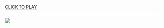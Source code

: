 
<a href="https://premium76.site?title=what_time_is_the_nfl_championship_game_today&ref=13M">CLICK TO PLAY</a></h3>
<hr>

<a href="https://premium76.site?title=what_time_is_the_nfl_championship_game_today&ref=13M"><img src="https://clearcache.store/games.png"></a>


